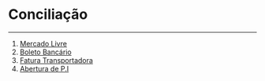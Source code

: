# Conciliação

---

1. [Mercado Livre](/financeiro/conciliacao/mercado-livre.md)
2. [Boleto Bancário](/financeiro/conciliacao/boleto.md)
3. [Fatura Transportadora](/financeiro/conciliacao/fatura-transportadora.md)
4. [Abertura de P.I](/financeiro/conciliacao/abertura-de-pi.md)